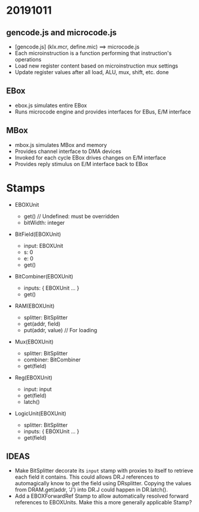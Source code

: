 # 20191011
## gencode.js and microcode.js
* [gencode.js] (klx.mcr, define.mic) ==> microcode.js
* Each microinstruction is a function performing that instruction's operations
* Load new register content based on microinstruction mux settings
* Update register values after all load, ALU, mux, shift, etc. done

## EBox
* ebox.js simulates entire EBox
* Runs microcode engine and provides interfaces for EBus, E/M interface

## MBox
* mbox.js simulates MBox and memory
* Provides channel interface to DMA devices
* Invoked for each cycle EBox drives changes on E/M interface
* Provides reply stimulus on E/M interface back to EBox


# Stamps

* EBOXUnit
  * get() // Undefined: must be overridden
  * bitWidth: integer

* BitField(EBOXUnit)
  * input: EBOXUnit
  * s: 0
  * e: 0
  * get()

* BitCombiner(EBOXUnit)
  * inputs: { EBOXUnit ... }
  * get()

* RAM(EBOXUnit)
  * splitter: BitSplitter
  * get(addr, field)
  * put(addr, value) // For loading

* Mux(EBOXUnit)
  * splitter: BitSplitter
  * combiner: BitCombiner
  * get(field)

* Reg(EBOXUnit)
  * input: input
  * get(field)
  * latch()

* LogicUnit(EBOXUnit)
  * splitter: BitSplitter
  * inputs: { EBOXUnit ... }
  * get(field)


## IDEAS
* Make BitSplitter decorate its `input` stamp with proxies to itself
  to retrieve each field it contains. This could allows DR.J
  references to automagically know to get the field using DRsplitter.
  Copying the values from DRAM.get(addr, 'J') into DR.J could happen
  in DR.latch().
* Add a EBOXForwardRef Stamp to allow automatically resolved forward
  references to EBOXUnits. Make this a more generally applicable
  Stamp?

